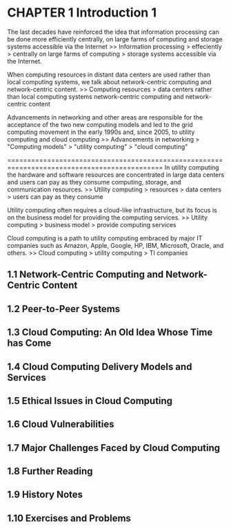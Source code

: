 # CHAPTER 1 Introduction 1
The last decades have reinforced the idea that information processing can be done more efficiently
centrally, on large farms of computing and storage systems accessible via the Internet
    >> Information processing > effeciently
        > centrally on large farms of computing 
        > storage systems accessible via the Internet. 

When computing resources in distant data centers are used rather than local computing systems, we talk about network-centric computing and network-centric content. 
    >> Computing resources > data centers rather than local computing systems
        network-centric computing and network-centric content

Advancements in networking and other areas are responsible for the acceptance of the two new computing models and led to the grid computing movement in the early 1990s and, since 2005, to utility computing and cloud computing
    >> Advancements in networking > "Computing models" 
        > "utility computing" 
        > "cloud computing"

=============================================================================================
In utility computing the hardware and software resources are concentrated in large data centers and users can pay as they consume computing, storage, and communication resources. 
    >> Utility computing > resources > data centers > users can pay as they consume

Utility computing often requires a cloud-like infrastructure, but its focus is on the business model for providing the computing services. 
    >> Utility computing > business model > provide computing services

Cloud computing is a path to utility computing embraced by major IT companies such as Amazon, Apple, Google, HP, IBM, Microsoft, Oracle, and others.
    >> Cloud computing > utility computing > TI companies


<!--
CHAPTER 1 Introduction 1
-->
## 1.1 Network-Centric Computing and Network-Centric Content
## 1.2 Peer-to-Peer Systems
## 1.3 Cloud Computing: An Old Idea Whose Time has Come
## 1.4 Cloud Computing Delivery Models and Services
## 1.5 Ethical Issues in Cloud Computing
## 1.6 Cloud Vulnerabilities
## 1.7 Major Challenges Faced by Cloud Computing
## 1.8 Further Reading
## 1.9 History Notes
## 1.10 Exercises and Problems